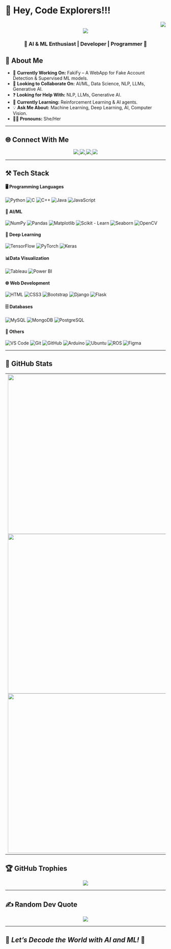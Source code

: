 # 🎯 **Hey, Code Explorers!!!** 

<!--
**anwesha0123/anwesha0123** is a ✨ _special_ ✨ repository because its `README.md` (this file) appears on your GitHub profile. 
-->

<img align="right" src="https://visitor-badge.laobi.icu/badge?page_id=anwesha0123" />

<h1 align="center">
    <img src="https://readme-typing-svg.herokuapp.com/?font=Righteous&size=40&color=0000DC&center=true&vCenter=true&width=500&height=70&duration=5000&lines=I'm+Anwesha+Das+!;" />
</h1>

<h3 align="center">🚀 AI & ML Enthusiast | Developer | Programmer 🚀</h3>

## 💫 About Me  

- 🔭 **Currently Working On:** FakiFy – A WebApp for Fake Account Detection & Supervised ML models.  
- 🤝 **Looking to Collaborate On:** AI/ML, Data Science, NLP, LLMs, Generative AI.  
- ❓ **Looking for Help With:** NLP, LLMs, Generative AI.  
- 📖 **Currently Learning:** Reinforcement Learning & AI agents.  
- 💡 **Ask Me About:** Machine Learning, Deep Learning, AI, Computer Vision.  
- 👩‍💻 **Pronouns:** She/Her     

---

## 🌐 Connect With Me  

<div align="center">
  <a href="mailto:anweshad026@gmail.com">
    <img src="https://img.shields.io/badge/Gmail-D14836?style=for-the-badge&logo=gmail&logoColor=white" />
  </a>
  <a href="https://www.reddit.com/" target="_blank">
    <img src="https://img.shields.io/badge/Reddit-FF4500?style=for-the-badge&logo=reddit&logoColor=white" />
  </a>
  
  <a href="https://medium.com/@anweshad026" target="_blank">
    <img src="https://img.shields.io/badge/Medium-000000?style=for-the-badge&logo=medium&logoColor=white" />
  </a>
  <a href="https://www.kaggle.com/anweshadas012" target="_blank">
    <img src="https://img.shields.io/badge/Kaggle-20BEFF?style=for-the-badge&logo=kaggle&logoColor=white" />
  </a>
</div>

---
## ⚒️ Tech Stack  
<div align="left">
  
  #### 🖥️ Programming Languages  
  <img src="https://skillicons.dev/icons?i=python" title="Python"/>
  <img src="https://skillicons.dev/icons?i=c" title="C" />
  <img src="https://skillicons.dev/icons?i=cpp" title="C++" />
  <img src="https://skillicons.dev/icons?i=java" title="Java" />
  <img src="https://skillicons.dev/icons?i=javascript" title="JavaScript" />

  #### 🤖 AI/ML  

  <img src="https://img.shields.io/badge/NumPy-013243?style=for-the-badge&logo=numpy&logoColor=white" title="NumPy" />
  <img src="https://img.shields.io/badge/Pandas-150458?style=for-the-badge&logo=pandas&logoColor=white" title="Pandas" />
  <img src="https://img.shields.io/badge/Matplotlib-3776AB?style=for-the-badge&logo=python&logoColor=white" title="Matplotlib"/>
  <img src="https://img.shields.io/badge/Scikit--Learn-F7931E?style=for-the-badge&logo=scikit-learn&logoColor=white" title="Scikit - Learn"/>
  <img src="https://img.shields.io/badge/Seaborn-3776AB?style=for-the-badge&logo=python&logoColor=white" title="Seaborn"/>
  <img src="https://img.shields.io/badge/OpenCV-5C3EE8?style=for-the-badge&logo=opencv&logoColor=white" title="OpenCV"/>

  #### 🧠 Deep Learning  
  <img src="https://skillicons.dev/icons?i=tensorflow" title="TensorFlow" />
  <img src="https://skillicons.dev/icons?i=pytorch" title="PyTorch" />
  <img src="https://skillicons.dev/icons?i=keras" title="Keras" />

  #### 📊Data Visualization

  <img src="https://img.shields.io/badge/Tableau-E97627?style=for-the-badge&logo=tableau&logoColor=white" title="Tableau" />
  <img src="https://img.shields.io/badge/Power%20BI-F2C811?style=for-the-badge&logo=power-bi&logoColor=black" title="Power BI" />

  #### 🌐 Web Development  
  <img src="https://skillicons.dev/icons?i=html" title="HTML" />
  <img src="https://skillicons.dev/icons?i=css" title="CSS3" />
  <img src="https://skillicons.dev/icons?i=bootstrap" title="Bootstrap" />
  <img src="https://skillicons.dev/icons?i=django" title="Django" />
  <img src="https://skillicons.dev/icons?i=flask" title="Flask" />

  #### 🗄️ Databases  
  <img src="https://skillicons.dev/icons?i=mysql" title="MySQL" />
  <img src="https://skillicons.dev/icons?i=mongodb" title="MongoDB" />
  <img src="https://skillicons.dev/icons?i=postgres" title="PostgreSQL" />

  #### 🔧 Others  
  <img src="https://skillicons.dev/icons?i=vscode" title="VS Code" />
  <img src="https://skillicons.dev/icons?i=git" title="Git" />
  <img src="https://skillicons.dev/icons?i=github" title="GitHub" />
  <img src="https://skillicons.dev/icons?i=arduino" title="Arduino" />
  <img src="https://skillicons.dev/icons?i=ubuntu" title="Ubuntu" />
  <img src="https://skillicons.dev/icons?i=ros" title="ROS" />
  <img src="https://skillicons.dev/icons?i=figma" title="Figma" />
</div>

---

## 🌟 GitHub Stats  

<table style="border: none;">
  <tr>
    <td>
      <img width=500 src="https://github-readme-stats.vercel.app/api?username=anwesha0123&theme=tokyonight&hide_border=true&include_all_commits=true&count_private=true" />
      <br/>
      <img width=500 src="https://github-readme-streak-stats.herokuapp.com/?user=anwesha0123&theme=tokyonight&hide_border=true" />
      <br/>
      <img width=500 src="https://github-readme-stats.vercel.app/api/top-langs/?username=anwesha0123&theme=tokyonight&hide_border=true&include_all_commits=true&count_private=true&layout=compact" />
    </td>
    <td>
      <img width=450 src="https://media3.giphy.com/media/v1.Y2lkPTc5MGI3NjExczZiMTEwNDlheDBieDBtNXlqaXh4cmNpZHIzcmhjb3M0MDA5dDYzZCZlcD12MV9pbnRlcm5hbF9naWZfYnlfaWQmY3Q9Zw/L1R1tvI9svkIWwpVYr/giphy.gif"/>
    </td>
  </tr>
</table>

## 🏆 GitHub Trophies 

<div align="center">
  <img src="https://github-trophies.vercel.app/?username=anwesha0123&theme=radical&no-frame=false&no-bg=false&margin-w=4" />
</div>

---

## ✍️ Random Dev Quote 

<div align="center">
  <img src="https://quotes-github-readme.vercel.app/api?type=horizontal&theme=tokyonight" />
</div>

---

## 🚀 *Let’s Decode the World with AI and ML!* 🚀  
